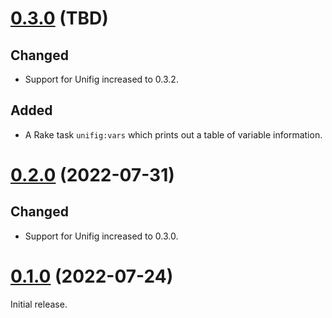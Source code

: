 # [0.3.0][] (TBD)

## Changed

- Support for Unifig increased to 0.3.2.

## Added

- A Rake task `unifig:vars` which prints out a table of variable information.

# [0.2.0][] (2022-07-31)

## Changed

- Support for Unifig increased to 0.3.0.

# [0.1.0][] (2022-07-24)

Initial release.

[0.3.0]: https://github.com/AaronLasseigne/unifig-rails/compare/v0.2.0...v0.3.0
[0.2.0]: https://github.com/AaronLasseigne/unifig-rails/compare/v0.1.0...v0.2.0
[0.1.0]: https://github.com/AaronLasseigne/unifig-rails/compare/v0.0.0...v0.1.0
